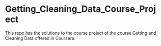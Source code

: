 # Getting_Cleaning_Data_Course_Project
This repo has the solutions to the course project of the course Getting and Cleaning Data offered in Coursera.
